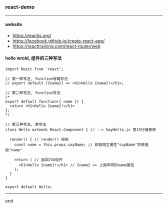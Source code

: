 
### react-demo

---

#### website
 - https://reactjs.org/
 - https://facebook.github.io/create-react-app/
 - https://reacttraining.com/react-router/web

#### hello wrold, 组件的三种写法

```
import React from 'react';

// 第一种写法, function省略写法
// export default ({name}) => <h1>Hello {name}!</h1>;

// 第二种写法, function写法
/*
export default function({ name }) {
  return <h1>Hello {name}!</h1>
};
*/

// 第三种写法, 类写法
class Hello extends React.Component { // --> SayHello.js 第15行被使用

  render() { // render() 绘制
    const name = this.props.sayName; // 获取宿主属性"sayName"并赋值给"name"

    return ( // 返回JSX组件
      <h1>Hello {name}!</h1> // {name} => 上面声明的name属性
    );
  }
}

export default Hello;

```

---

end